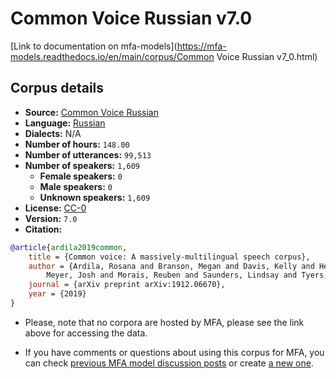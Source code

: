 
# Common Voice Russian v7.0

[Link to documentation on mfa-models](https://mfa-models.readthedocs.io/en/main/corpus/Common Voice Russian v7_0.html)

## Corpus details

- **Source:** [Common Voice Russian](https://voice.mozilla.org/en/datasets)
- **Language:** [Russian](https://en.wikipedia.org/wiki/Russian_language)
- **Dialects:** N/A
- **Number of hours:** `148.00`
- **Number of utterances:** `99,513`
- **Number of speakers:** `1,609`
  - **Female speakers:** `0`
  - **Male speakers:** `0`
  - **Unknown speakers:** `1,609`
- **License:** [CC-0](https://creativecommons.org/publicdomain/zero/1.0/)
- **Version:** `7.0`
- **Citation:**
```bibtex
@article{ardila2019common,
	title = {Common voice: A massively-multilingual speech corpus},
	author = {Ardila, Rosana and Branson, Megan and Davis, Kelly and Henretty, Michael and Kohler, Michael and
		Meyer, Josh and Morais, Reuben and Saunders, Lindsay and Tyers, Francis M and Weber, Gregor},
	journal = {arXiv preprint arXiv:1912.06670},
	year = {2019}
}

```

- Please, note that no corpora are hosted by MFA, please see the link above for accessing the data.

- If you have comments or questions about using this corpus for MFA, you can check [previous MFA model discussion posts](https://github.com/MontrealCorpusTools/mfa-models/discussions?discussions_q=Common+Voice+Russian+v7.0) or create [a new one](https://github.com/MontrealCorpusTools/mfa-models/discussions/new).
